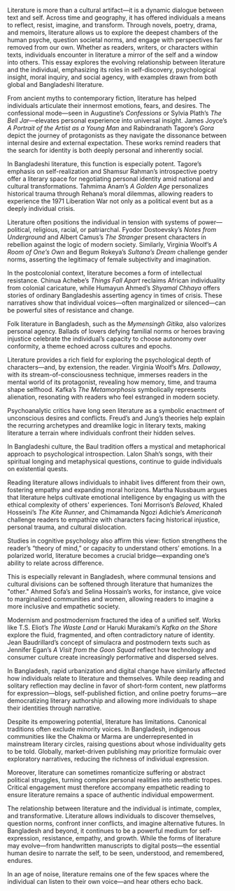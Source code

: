 
Literature is more than a cultural artifact—it is a dynamic dialogue between text and self. Across time and geography, it has offered individuals a means to reflect, resist, imagine, and transform. Through novels, poetry, drama, and memoirs, literature allows us to explore the deepest chambers of the human psyche, question societal norms, and engage with perspectives far removed from our own. Whether as readers, writers, or characters within texts, individuals encounter in literature a mirror of the self and a window into others. This essay explores the evolving relationship between literature and the individual, emphasizing its roles in self-discovery, psychological insight, moral inquiry, and social agency, with examples drawn from both global and Bangladeshi literature.

From ancient myths to contemporary fiction, literature has helped individuals articulate their innermost emotions, fears, and desires. The confessional mode—seen in Augustine’s _Confessions_ or Sylvia Plath’s _The Bell Jar_—elevates personal experience into universal insight. James Joyce’s _A Portrait of the Artist as a Young Man_ and Rabindranath Tagore’s _Gora_ depict the journey of protagonists as they navigate the dissonance between internal desire and external expectation. These works remind readers that the search for identity is both deeply personal and inherently social.

In Bangladeshi literature, this function is especially potent. Tagore’s emphasis on self-realization and Shamsur Rahman’s introspective poetry offer a literary space for negotiating personal identity amid national and cultural transformations. Tahmima Anam’s _A Golden Age_ personalizes historical trauma through Rehana’s moral dilemmas, allowing readers to experience the 1971 Liberation War not only as a political event but as a deeply individual crisis.

Literature often positions the individual in tension with systems of power—political, religious, racial, or patriarchal. Fyodor Dostoevsky’s _Notes from Underground_ and Albert Camus’s _The Stranger_ present characters in rebellion against the logic of modern society. Similarly, Virginia Woolf’s _A Room of One’s Own_ and Begum Rokeya’s _Sultana’s Dream_ challenge gender norms, asserting the legitimacy of female subjectivity and imagination.

In the postcolonial context, literature becomes a form of intellectual resistance. Chinua Achebe’s _Things Fall Apart_ reclaims African individuality from colonial caricature, while Humayun Ahmed’s _Shyamal Chhaya_ offers stories of ordinary Bangladeshis asserting agency in times of crisis. These narratives show that individual voices—often marginalized or silenced—can be powerful sites of resistance and change.

Folk literature in Bangladesh, such as the _Mymensingh Gitika_, also valorizes personal agency. Ballads of lovers defying familial norms or heroes braving injustice celebrate the individual’s capacity to choose autonomy over conformity, a theme echoed across cultures and epochs.

Literature provides a rich field for exploring the psychological depth of characters—and, by extension, the reader. Virginia Woolf’s _Mrs. Dalloway_, with its stream-of-consciousness technique, immerses readers in the mental world of its protagonist, revealing how memory, time, and trauma shape selfhood. Kafka’s _The Metamorphosis_ symbolically represents alienation, resonating with readers who feel estranged in modern society.

Psychoanalytic critics have long seen literature as a symbolic enactment of unconscious desires and conflicts. Freud’s and Jung’s theories help explain the recurring archetypes and dreamlike logic in literary texts, making literature a terrain where individuals confront their hidden selves.

In Bangladeshi culture, the Baul tradition offers a mystical and metaphorical approach to psychological introspection. Lalon Shah’s songs, with their spiritual longing and metaphysical questions, continue to guide individuals on existential quests.


Reading literature allows individuals to inhabit lives different from their own, fostering empathy and expanding moral horizons. Martha Nussbaum argues that literature helps cultivate emotional intelligence by engaging us with the ethical complexity of others' experiences. Toni Morrison’s _Beloved_, Khaled Hosseini’s _The Kite Runner_, and Chimamanda Ngozi Adichie’s _Americanah_ challenge readers to empathize with characters facing historical injustice, personal trauma, and cultural dislocation.

Studies in cognitive psychology also affirm this view: fiction strengthens the reader’s “theory of mind,” or capacity to understand others’ emotions. In a polarized world, literature becomes a crucial bridge—expanding one’s ability to relate across difference.

This is especially relevant in Bangladesh, where communal tensions and cultural divisions can be softened through literature that humanizes the "other." Ahmed Sofa’s and Selina Hossain’s works, for instance, give voice to marginalized communities and women, allowing readers to imagine a more inclusive and empathetic society.


Modernism and postmodernism fractured the idea of a unified self. Works like T.S. Eliot’s _The Waste Land_ or Haruki Murakami’s _Kafka on the Shore_ explore the fluid, fragmented, and often contradictory nature of identity. Jean Baudrillard’s concept of simulacra and postmodern texts such as Jennifer Egan’s _A Visit from the Goon Squad_ reflect how technology and consumer culture create increasingly performative and dispersed selves.

In Bangladesh, rapid urbanization and digital change have similarly affected how individuals relate to literature and themselves. While deep reading and solitary reflection may decline in favor of short-form content, new platforms for expression—blogs, self-published fiction, and online poetry forums—are democratizing literary authorship and allowing more individuals to shape their identities through narrative.


Despite its empowering potential, literature has limitations. Canonical traditions often exclude minority voices. In Bangladesh, indigenous communities like the Chakma or Marma are underrepresented in mainstream literary circles, raising questions about whose individuality gets to be told. Globally, market-driven publishing may prioritize formulaic over exploratory narratives, reducing the richness of individual expression.

Moreover, literature can sometimes romanticize suffering or abstract political struggles, turning complex personal realities into aesthetic tropes. Critical engagement must therefore accompany empathetic reading to ensure literature remains a space of authentic individual empowerment.


The relationship between literature and the individual is intimate, complex, and transformative. Literature allows individuals to discover themselves, question norms, confront inner conflicts, and imagine alternative futures. In Bangladesh and beyond, it continues to be a powerful medium for self-expression, resistance, empathy, and growth. While the forms of literature may evolve—from handwritten manuscripts to digital posts—the essential human desire to narrate the self, to be seen, understood, and remembered, endures.

In an age of noise, literature remains one of the few spaces where the individual can listen to their own voice—and hear others echo back.
